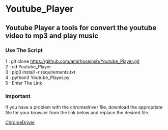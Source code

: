 # Youtube_Player
Youtube Player a tools for convert the youtube video to mp3 and play music
---
<tr>

### Use The Script

1 : git clone https://github.com/amirhoseinsb/Youtube_Player.git 
<br>
2 : cd Youtube_Player 
<br>
3 : pip3 install -r requirements.txt
<br>
4 : python3 Youtube_Player.py
<br>
5 : Enter The Link
<br>

### Important

If you have a problem with the chromedriver file, download the appropriate file for your browser from the link below and replace the desired file.

<a href="https://chromedriver.chromium.org/downloads" target="_blank">ChromeDriver</a>



